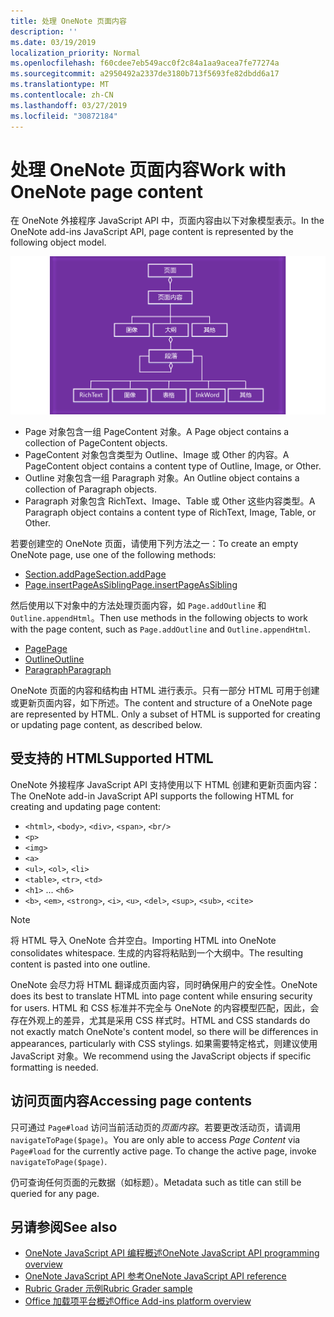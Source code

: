 ```yaml
---
title: 处理 OneNote 页面内容
description: ''
ms.date: 03/19/2019
localization_priority: Normal
ms.openlocfilehash: f60cdee7eb549acc0f2c84a1aa9acea7fe77274a
ms.sourcegitcommit: a2950492a2337de3180b713f5693fe82dbdd6a17
ms.translationtype: MT
ms.contentlocale: zh-CN
ms.lasthandoff: 03/27/2019
ms.locfileid: "30872184"
---
```

# <a name="work-with-onenote-page-content"></a><span data-ttu-id="e4db3-102">处理 OneNote 页面内容</span><span class="sxs-lookup"><span data-stu-id="e4db3-102">Work with OneNote page content</span></span>

<span data-ttu-id="e4db3-103">在 OneNote 外接程序 JavaScript API 中，页面内容由以下对象模型表示。</span><span class="sxs-lookup"><span data-stu-id="e4db3-103">In the OneNote add-ins JavaScript API, page content is represented by the following object model.</span></span>

  ![OneNote 页面对象模型图](../images/one-note-om-page.png)

- <span data-ttu-id="e4db3-105">Page 对象包含一组 PageContent 对象。</span><span class="sxs-lookup"><span data-stu-id="e4db3-105">A Page object contains a collection of PageContent objects.</span></span>
- <span data-ttu-id="e4db3-106">PageContent 对象包含类型为 Outline、Image 或 Other 的内容。</span><span class="sxs-lookup"><span data-stu-id="e4db3-106">A PageContent object contains a content type of Outline, Image, or Other.</span></span>
- <span data-ttu-id="e4db3-107">Outline 对象包含一组 Paragraph 对象。</span><span class="sxs-lookup"><span data-stu-id="e4db3-107">An Outline object contains a collection of Paragraph objects.</span></span>
- <span data-ttu-id="e4db3-108">Paragraph 对象包含 RichText、Image、Table 或 Other 这些内容类型。</span><span class="sxs-lookup"><span data-stu-id="e4db3-108">A Paragraph object contains a content type of RichText, Image, Table, or Other.</span></span>

<span data-ttu-id="e4db3-109">若要创建空的 OneNote 页面，请使用下列方法之一：</span><span class="sxs-lookup"><span data-stu-id="e4db3-109">To create an empty OneNote page, use one of the following methods:</span></span>

- [<span data-ttu-id="e4db3-110">Section.addPage</span><span class="sxs-lookup"><span data-stu-id="e4db3-110">Section.addPage</span></span>](/javascript/api/onenote/onenote.section#addpage-title-)
- [<span data-ttu-id="e4db3-111">Page.insertPageAsSibling</span><span class="sxs-lookup"><span data-stu-id="e4db3-111">Page.insertPageAsSibling</span></span>](/javascript/api/onenote/onenote.section#insertsectionassibling-location--title-)

<span data-ttu-id="e4db3-112">然后使用以下对象中的方法处理页面内容，如 `Page.addOutline` 和 `Outline.appendHtml`。</span><span class="sxs-lookup"><span data-stu-id="e4db3-112">Then use methods in the following objects to work with the page content, such as `Page.addOutline` and `Outline.appendHtml`.</span></span>

- [<span data-ttu-id="e4db3-113">Page</span><span class="sxs-lookup"><span data-stu-id="e4db3-113">Page</span></span>](/javascript/api/onenote/onenote.page)
- [<span data-ttu-id="e4db3-114">Outline</span><span class="sxs-lookup"><span data-stu-id="e4db3-114">Outline</span></span>](/javascript/api/onenote/onenote.outline)
- [<span data-ttu-id="e4db3-115">Paragraph</span><span class="sxs-lookup"><span data-stu-id="e4db3-115">Paragraph</span></span>](/javascript/api/onenote/onenote.paragraph)

<span data-ttu-id="e4db3-p101">OneNote 页面的内容和结构由 HTML 进行表示。只有一部分 HTML 可用于创建或更新页面内容，如下所述。</span><span class="sxs-lookup"><span data-stu-id="e4db3-p101">The content and structure of a OneNote page are represented by HTML. Only a subset of HTML is supported for creating or updating page content, as described below.</span></span>

## <a name="supported-html"></a><span data-ttu-id="e4db3-118">受支持的 HTML</span><span class="sxs-lookup"><span data-stu-id="e4db3-118">Supported HTML</span></span>

<span data-ttu-id="e4db3-119">OneNote 外接程序 JavaScript API 支持使用以下 HTML 创建和更新页面内容：</span><span class="sxs-lookup"><span data-stu-id="e4db3-119">The OneNote add-in JavaScript API supports the following HTML for creating and updating page content:</span></span>

- <span data-ttu-id="e4db3-120">`<html>`, `<body>`, `<div>`, `<span>`, `<br/>`</span><span class="sxs-lookup"><span data-stu-id="e4db3-120"></span></span>
- `<p>`
- `<img>`
- `<a>`
- <span data-ttu-id="e4db3-121">`<ul>`, `<ol>`, `<li>`</span><span class="sxs-lookup"><span data-stu-id="e4db3-121"></span></span>
- <span data-ttu-id="e4db3-122">`<table>`, `<tr>`, `<td>`</span><span class="sxs-lookup"><span data-stu-id="e4db3-122"></span></span>
- <span data-ttu-id="e4db3-123">`<h1>` ... `<h6>`</span><span class="sxs-lookup"><span data-stu-id="e4db3-123"></span></span>
- <span data-ttu-id="e4db3-124">`<b>`, `<em>`, `<strong>`, `<i>`, `<u>`, `<del>`, `<sup>`, `<sub>`, `<cite>`</span><span class="sxs-lookup"><span data-stu-id="e4db3-124"></span></span>

> [!NOTE]
> <span data-ttu-id="e4db3-125">将 HTML 导入 OneNote 合并空白。</span><span class="sxs-lookup"><span data-stu-id="e4db3-125">Importing HTML into OneNote consolidates whitespace.</span></span> <span data-ttu-id="e4db3-126">生成的内容将粘贴到一个大纲中。</span><span class="sxs-lookup"><span data-stu-id="e4db3-126">The resulting content is pasted into one outline.</span></span>

<span data-ttu-id="e4db3-127">OneNote 会尽力将 HTML 翻译成页面内容，同时确保用户的安全性。</span><span class="sxs-lookup"><span data-stu-id="e4db3-127">OneNote does its best to translate HTML into page content while ensuring security for users.</span></span> <span data-ttu-id="e4db3-128">HTML 和 CSS 标准并不完全与 OneNote 的内容模型匹配，因此，会存在外观上的差异，尤其是采用 CSS 样式时。</span><span class="sxs-lookup"><span data-stu-id="e4db3-128">HTML and CSS standards do not exactly match OneNote's content model, so there will be differences in appearances, particularly with CSS stylings.</span></span> <span data-ttu-id="e4db3-129">如果需要特定格式，则建议使用 JavaScript 对象。</span><span class="sxs-lookup"><span data-stu-id="e4db3-129">We recommend using the JavaScript objects if specific formatting is needed.</span></span>

## <a name="accessing-page-contents"></a><span data-ttu-id="e4db3-130">访问页面内容</span><span class="sxs-lookup"><span data-stu-id="e4db3-130">Accessing page contents</span></span>

<span data-ttu-id="e4db3-p104">只可通过 `Page#load` 访问当前活动页的*页面内容*。若要更改活动页，请调用 `navigateToPage($page)`。</span><span class="sxs-lookup"><span data-stu-id="e4db3-p104">You are only able to access *Page Content* via `Page#load` for the currently active page. To change the active  page, invoke `navigateToPage($page)`.</span></span>

<span data-ttu-id="e4db3-133">仍可查询任何页面的元数据（如标题）。</span><span class="sxs-lookup"><span data-stu-id="e4db3-133">Metadata such as title can still be queried for any page.</span></span>

## <a name="see-also"></a><span data-ttu-id="e4db3-134">另请参阅</span><span class="sxs-lookup"><span data-stu-id="e4db3-134">See also</span></span>

- [<span data-ttu-id="e4db3-135">OneNote JavaScript API 编程概述</span><span class="sxs-lookup"><span data-stu-id="e4db3-135">OneNote JavaScript API programming overview</span></span>](onenote-add-ins-programming-overview.md)
- [<span data-ttu-id="e4db3-136">OneNote JavaScript API 参考</span><span class="sxs-lookup"><span data-stu-id="e4db3-136">OneNote JavaScript API reference</span></span>](/office/dev/add-ins/reference/overview/onenote-add-ins-javascript-reference)
- [<span data-ttu-id="e4db3-137">Rubric Grader 示例</span><span class="sxs-lookup"><span data-stu-id="e4db3-137">Rubric Grader sample</span></span>](https://github.com/OfficeDev/OneNote-Add-in-Rubric-Grader)
- [<span data-ttu-id="e4db3-138">Office 加载项平台概述</span><span class="sxs-lookup"><span data-stu-id="e4db3-138">Office Add-ins platform overview</span></span>](../overview/office-add-ins.md)
